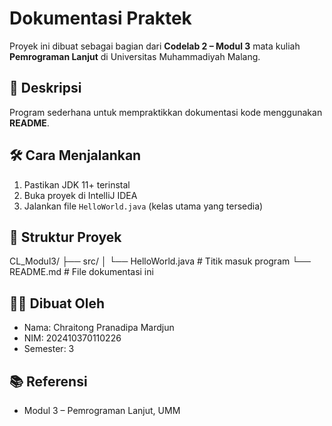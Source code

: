 # Dokumentasi Praktek

Proyek ini dibuat sebagai bagian dari **Codelab 2 – Modul 3** mata kuliah **Pemrograman Lanjut** di Universitas Muhammadiyah Malang.

## 📌 Deskripsi
Program sederhana untuk mempraktikkan dokumentasi kode menggunakan **README**.

## 🛠️ Cara Menjalankan
1. Pastikan JDK 11+ terinstal
2. Buka proyek di IntelliJ IDEA
3. Jalankan file `HelloWorld.java` (kelas utama yang tersedia)

## 📁 Struktur Proyek
CL_Modul3/
├── src/
│ └── HelloWorld.java # Titik masuk program
└── README.md # File dokumentasi ini

## 🧑‍💻 Dibuat Oleh
- Nama: Chraitong Pranadipa Mardjun
- NIM: 202410370110226
- Semester: 3

## 📚 Referensi
- Modul 3 – Pemrograman Lanjut, UMM
